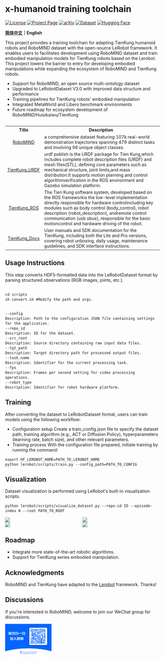 
# x-humanoid training toolchain

[![License](https://img.shields.io/badge/License-Apache_2.0-yellow.svg)](https://opensource.org/licenses/Apache-2.0)
[![Project Page](https://img.shields.io/badge/Project%20Page-RoboMIND-blue.svg)](https://x-humanoid-robomind.github.io/)
[![arXiv](https://badgen.net/badge/icon/arXiv?icon=awesome&label&color=red&style=flat-square)](https://arxiv.org/abs/2412.13877)
[![Dataset](https://img.shields.io/badge/Dataset-flopsera-000000.svg)](http://open.flopsera.com/flopsera-open/data-details/RoboMIND)
[![Hugging Face](https://img.shields.io/badge/Hugging_Face-RoboMIND-000000.svg)](https://huggingface.co/datasets/x-humanoid-robomind/RoboMIND)

**[简体中文](./README_zh.md)｜English**


This project provides a training toolchain for adapting TienKung humanoid robots and RoboMIND dataset with the open-source LeRobot framework. It enables users to  facilitates development using RoboMIND dataset and train embodied manipulation models for TienKung robots based on the Lerobot. This project lowers the barrier to entry for developing embodied manipulations while expanding the ecosystem of RoboMIND and TienKung robots.

- Support for RoboMIND, an open source multi-ontology dataset
- Upgraded to LeRobotDataset V3.0 with improved data structure and performance
- Training pipelines for TienKung robots' embodied manipulation
- Integrated MetaWorld and Libero benchmark environments
- Future roadmap for ecosystem development of RoboMIND/Huisikaiwu/TienKung


<table><tbody>

<table class="table table-striped table-bordered table-vcenter"/>
    <tbody>
    <tr><th> Title </th> <th>Description</th>
    <tr>
       <td align="center" > <a href="https://github.com/x-humanoid-robomind/x-humanoid-robomind.github.io">RoboMIND</a></td>
        <td>  a comprehensive dataset featuring 107k real-world demonstration trajectories spanning 479 distinct tasks and involving 96 unique object classes.<br></a></td>
     <tr>
         <td align="center" > <a href="https://github.com/x-humanoid-robomind/TienKung_URDF">TienKung_URDF</a></td>
        <td>urdf publish is the URDF package for Tien Kung,which includes complete robot description files (URDF) and mesh files(STL), defining core parameters such as mechanical structure, joint limits,and mass distribution.lt supports motion planning and control algorithmverification in the ROS environment and Gazebo simulation platform.<br></a></td>
    </tr>
     <tr>
          <td align="center" > <a href="https://github.com/x-humanoid-robomind/TienKung_ROS">TienKung_ROS</a></td>
        <td>The Tien Kung software system, developed based on the ROS frameworkis the low-level implementation directly responsible for hardware controlincluding key modules such as body control (body_control), robot description (robot_description), andremote control communication (usb sbus), responsible for the basic motioncontrol and hardware driving of the robot.<br></a></td>
    </tr>
    <tr>
          <td align="center" > <a href="https://github.com/x-humanoid-robomind/TienKung_Docs">TienKung_Docs</a></td>
        <td> User manuals and SDK documentation for the TienKung, including both the Lite and Pro versions, covering robot unboxing, daily usage, maintenance guidelines, and SDK interface instructions.<br></a></td>
    </tr>
    </tr>
    </tbody>
</table>

## Usage Instructions

This step converts HDF5-formatted data into the LeRobotDataset format by parsing structured observations (RGB images, joints, etc.).

```

cd scripts
sh convert.sh #Modify the path and args. 

```

```

--config
Description: Path to the configuration JSON file containing settings for the application.
--repo_id
Description: ID for the dataset.
--src_root
Description: Source directory containing raw input data files.
--tgt_path
Description: Target directory path for processed output files.
--task_name
Description: Identifier for the current processing task.
--fps
Description: Frames per second setting for video processing operations.
--robot_type
Description: Identifier for robot hardware platform.

```
## Training
After converting the dataset to LeRobotDataset format, users can train models using the following workflow:
- Configuration setup
Create a train_config.json file to specify the dataset path, training algorithm (e.g., ACT or Diffusion Policy), hyperparameters (learning rate, batch size), and other relevant parameters.
- Training process
With the configuration file prepared, initiate training by running the command:

```
export HF_LEROBOT_HOME=PATH_TO_LEROBOT_HOME
python lerobot/scripts/train.py --config_path=PATH_TO_CONFIG

```

## Visualization

Dataset visualization is performed using LeRobot's built-in visualization scripts.

```
python lerobot/scripts/visualize_dataset.py --repo-id ID --episode-index 0 --root PATH_TO_ROOT

```

<div style="display: flex;">
  <img src="./static/demo1.gif" width="300">
  <img src="./static/demo2.gif" width="300">
</div>
</div>

<div style="display: flex;">
  <img src="./static/demo3.gif" width="300">
  <img src="./static/demo4.gif" width="300">
</div>
</div>

## Roadmap
- Integrate more state-of-the-art robotic algorithms.
- Support for TienKung series embodied manipulation.

## Acknowledgments
RoboMIND and TienKung have adapted to the [Lerobot](https://github.com/huggingface/lerobot) framework. Thanks! 

##  Discussions 
If you're interested in RoboMIND, welcome to join our WeChat group for discussions.

<img src="./static/qrcode.png" border=0 width=30%>

